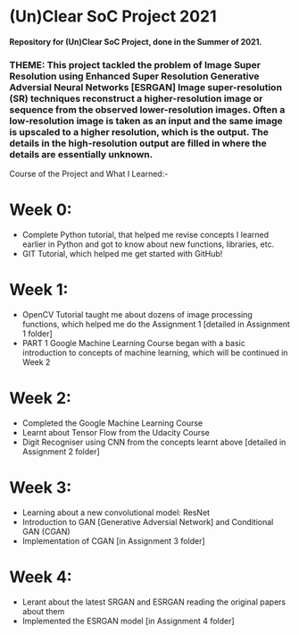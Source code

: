 # (Un)Clear SoC Project 2021

#### Repository for (Un)Clear SoC Project, done in the Summer of 2021. 

### THEME: This project tackled the problem of Image Super Resolution using Enhanced Super Resolution Generative Adversial Neural Networks [ESRGAN]  Image super-resolution (SR) techniques reconstruct a higher-resolution image or sequence from the observed lower-resolution images. Often a low-resolution image is taken as an input and the same image is upscaled to a higher resolution, which is the output. The details in the high-resolution output are filled in where the details are essentially unknown.


Course of the Project and What I Learned:-

# Week 0:
  - Complete Python tutorial, that helped me revise concepts I learned earlier in Python and got to know about new functions, libraries, etc.
  - GIT Tutorial, which helped me get started with GitHub!
  
# Week 1:
  - OpenCV Tutorial taught me about dozens of image processing functions, which helped me do the Assignment 1 [detailed in Assignment 1 folder] 
  - PART 1 Google Machine Learning Course began with a basic introduction to concepts of machine learning, which will be continued in Week 2

# Week 2:
  - Completed the Google Machine Learning Course
  - Learnt about Tensor Flow from the Udacity Course
  - Digit Recogniser using CNN from the concepts learnt above [detailed in Assignment 2 folder]

# Week 3:
  - Learning about a new convolutional model: ResNet
  - Introduction to GAN [Generative Adversial Network] and Conditional GAN (CGAN)
  - Implementation of CGAN [in Assignment 3 folder]

# Week 4:
  - Lerant about the latest SRGAN and ESRGAN reading the original papers about them
  - Implemented the ESRGAN model [in Assignment 4 folder]

